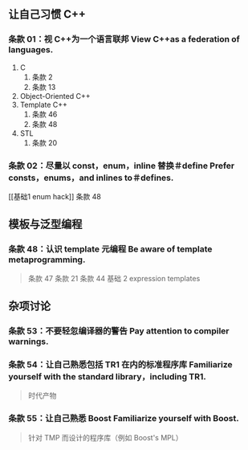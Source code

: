 

## 让自己习惯 C++
### 条款 01：视 C++为一个语言联邦 View C++as a federation of languages.
1. C
	1. 条款 2
	2. 条款 13
2. Object-Oriented C++
3. Template C++
	1. 条款 46
	2. 条款 48
4. STL
	1. 条款 20
### 条款 02：尽量以 const，enum，inline 替换＃define Prefer consts，enums，and inlines to＃defines.
[[基础1 enum hack]]
	条款 48

## 模板与泛型编程
### 条款 48：认识 template 元编程 Be aware of template metaprogramming.
> 条款 47
> 条款 21
> 条款 44
> 基础 2 expression templates



## 杂项讨论
### 条款 53：不要轻忽编译器的警告 Pay attention to compiler warnings.
### 条款 54：让自己熟悉包括 TR1 在内的标准程序库 Familiarize yourself with the standard library，including TR1.
> 时代产物
### 条款 55：让自己熟悉 Boost Familiarize yourself with Boost.
> 针对 TMP 而设计的程序库（例如 Boost's MPL）
